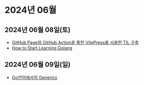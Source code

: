# 2024년 06월

## 2024년 06월 08일(토)
- [GitHub Page와 GitHub Action을 통한 VitePress를 사용한 TIL 구축](/etc/vitepress-github-action)
- [How to Start Learning Golang](/programming-language/golang/how-to-start-learning-golang)

## 2024년 06월 09일(일)
- [Go언어에서의 Generics](/programming-language/golang/golang-generics)